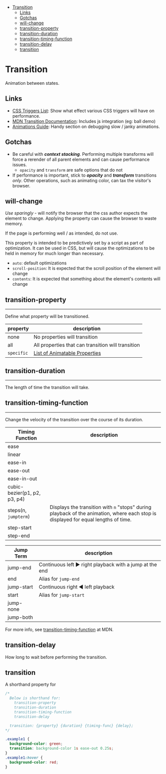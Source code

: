 - [Transition](#transition)
  - [Links](#links)
  - [Gotchas](#gotchas)
  - [will-change](#will-change)
  - [transition-property](#transition-property)
  - [transition-duration](#transition-duration)
  - [transition-timing-function](#transition-timing-function)
  - [transition-delay](#transition-delay)
  - [transition](#transition-1)

# Transition

Animation between states.

## Links

- [CSS Triggers List](https://csstriggers.com/): Show what effect various CSS triggers will have on performance.
- [MDN Transition Documentation](https://developer.mozilla.org/en-US/docs/Web/CSS/CSS_Transitions/Using_CSS_transitions): Includes js integration (eg: ball demo)
- [Animations Guide](https://web.dev/animations-guide/): Handy section on debugging slow / janky animations.

## Gotchas

- Be careful with **_context stacking_**. Performing multiple transforms will force a rerender of all parent elements and can cause performance issues.
  - `opacity` and `transform` are safe options that do not 
- If performance is important, stick to **_opacity_** and **_transform_** transitions _only_. Other operations, such as animating color, can tax the visitor's browser.

## will-change

*Use sparingly* - will notify the browser that the css author expects the element to change. Applying the property can cause the browser to waste memory.

If the page is performing well / as intended, do not use.

This property is intended to be predictively set by a script as part of optimization. It can be used in CSS, but will cause the optimizations to be held in memory for much longer than necessary.

- `auto`: default optimizations
- `scroll-position`: It is expected that the scroll position of the element will change
- `contents`: It is expected that something about the element's contents will change

## transition-property

---

Define what property will be transitioned.

| property   | description                                                                                               |
| ---------- | --------------------------------------------------------------------------------------------------------- |
| none       | No properties will transition                                                                             |
| all        | All properties that can transition will transition                                                        |
| `specific` | [List of Animatable Properties](https://developer.mozilla.org/en-US/docs/Web/CSS/CSS_animated_properties) |

## transition-duration

---

The length of time the transition will take.

## transition-timing-function

---

Change the velocity of the transition over the course of its duration.

| Timing Function              | description                                                                                                                        |
| ---------------------------- | ---------------------------------------------------------------------------------------------------------------------------------- |
| ease                         |                                                                                                                                    |
| linear                       |                                                                                                                                    |
| ease-in                      |                                                                                                                                    |
| ease-out                     |                                                                                                                                    |
| ease-in-out                  |                                                                                                                                    |
| cubic-bezier(p1, p2, p3, p4) |                                                                                                                                    |
| steps(n, `jumpterm`)         | Displays the transition with `n` "stops" during playback of the animation, where each stop is displayed for equal lengths of time. |
| step-start                   |                                                                                                                                    |
| step-end                     |                                                                                                                                    |

| Jump Term  | description                                             |
| ---------- | ------------------------------------------------------- |
| jump-end   | Continuous left ► right playback with a jump at the end |
| end        | Alias for `jump-end`                                    |
| jump-start | Continuous right ◄ left playback                        |
| start      | Alias for `jump-start`                                  |
| jump-none  |                                                         |
| jump-both  |                                                         |

For more info, see [transition-timing-function](https://developer.mozilla.org/en-US/docs/Web/CSS/transition-timing-function) at MDN.

## transition-delay

How long to wait before performing the transition.

## transition

A shorthand property for

```css
/*
  Below is shorthand for:
    transition-property
    transition-duration
    transition-timing-function
    transition-delay

  transition: {property} {duration} {timing-func} {delay};
*/

.example1 {
  background-color: green;
  transition: background-color 1s ease-out 0.25s;
}
.example1:hover {
  background-color: red;
}
```
